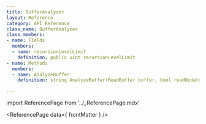 ```yaml
---
title: BufferAnalyzer
layout: Reference
category: API Reference
class_name: BufferAnalyzer
class_members:
- name: Fields
  members:
  - name: recursionLevelLimit
    definition: public uint recursionLevelLimit
- name: Methods
  members:
  - name: AnalyzeBuffer
    definition: string AnalyzeBuffer(ReadBuffer buffer, bool readUpdateID, bool readPacketTime = true)

---
```

import ReferencePage from '../_ReferencePage.mdx'

<ReferencePage data={ frontMatter } />
